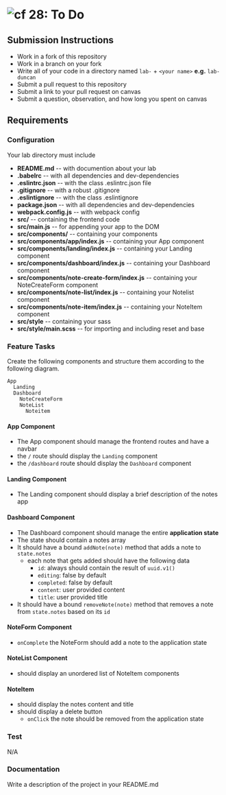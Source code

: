 # ![cf](http://i.imgur.com/7v5ASc8.png) 28: To Do

## Submission Instructions

* Work in a fork of this repository
* Work in a branch on your fork
* Write all of your code in a directory named `lab-` + `<your name>` **e.g.** `lab-duncan`
* Submit a pull request to this repository
* Submit a link to your pull request on canvas
* Submit a question, observation, and how long you spent on canvas  

## Requirements

### Configuration

Your lab directory must include  

* **README.md** -- with documention about your lab
* **.babelrc** -- with all dependencies and dev-dependencies
* **.eslintrc.json** -- with the class .eslintrc.json file
* **.gitignore** -- with a robust .gitignore
* **.eslintignore** -- with the class .eslintignore
* **package.json** -- with all dependencies and dev-dependencies 
* **webpack.config.js** -- with webpack config
* **src/** -- containing the frontend code
* **src/main.js** -- for appending your app to the DOM
* **src/components/** -- containing your components
* **src/components/app/index.js** -- containing your App component
* **src/components/landing/index.js** -- containing your Landing component
* **src/components/dashboard/index.js** -- containing your Dashboard component
* **src/components/note-create-form/index.js** -- containing your NoteCreateForm component
* **src/components/note-list/index.js** -- containing your Notelist component
* **src/components/note-item/index.js** -- containing your NoteItem component
* **src/style** -- containing your sass
* **src/style/main.scss** -- for importing and including reset and base

### Feature Tasks 
Create the following components and structure them according to the following diagram.  

```text
App
  Landing
  Dashboard
    NoteCreateForm
    NoteList
      Noteitem
```

#### App Component

* The App component should manage the frontend routes and have a navbar
* the `/` route should display the `Landing` component
* the `/dashboard` route should display the `Dashboard` component

#### Landing Component

* The Landing component should display a brief description of the notes app

#### Dashboard Component

* The Dashboard component should manage the entire **application state**
* The state should contain a notes array
* It should have a bound `addNote(note)` method that adds a note to `state.notes`
  * each note that gets added should have the following data
    * `id`: always should contain the result of `uuid.v1()`
    * `editing`: false by default
    * `completed`: false by default
    * `content`: user provided content
    * `title`: user provided title
* It should have a bound `removeNote(note)` method that removes a note from `state.notes` based on its `id`

#### NoteForm Component

* `onComplete` the NoteForm should add a note to the application state

#### NoteList Component

* should display an unordered list of NoteItem components

#### NoteItem

* should display the notes content and title
* should display a delete button
  * `onClick` the note should be removed from the application state

### Test

N/A

### Documentation  

Write a description of the project in your README.md

